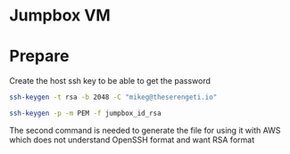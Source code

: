 # Jumpbox VM


# Prepare

Create the host ssh key to be able to get the password
```bash
ssh-keygen -t rsa -b 2048 -C "mikeg@theserengeti.io"

ssh-keygen -p -m PEM -f jumpbox_id_rsa
```

The second command is needed to generate the file for using it with AWS which does not understand OpenSSH format and want RSA format